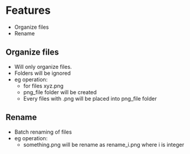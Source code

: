 # Features
- Organize files
- Rename

## Organize files
- Will only organize files.
- Folders will be ignored
- eg operation:
    - for files xyz.png
    - png_file folder will be created
    - Every files with .png will be placed into png_file folder

## Rename
- Batch renaming of files
- eg operation:
    - something.png will be rename as rename_i.png where i is integer
